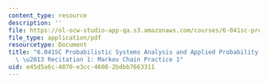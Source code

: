 ```yaml
---
content_type: resource
description: ''
file: https://ol-ocw-studio-app-qa.s3.amazonaws.com/courses/6-041sc-probabilistic-systems-analysis-and-applied-probability-fall-2013/e45d5a6c4870e3cc46082bdbb7663311_MIT6_041SCF13_Markov_Chain_Practice_231_300k.pdf
file_type: application/pdf
resourcetype: Document
title: "6.041SC Probabilistic Systems Analysis and Applied Probability, Fall 2013Transcript\
  \ \u2013 Recitation 1: Markov Chain Practice 1"
uid: e45d5a6c-4870-e3cc-4608-2bdbb7663311
---
```

